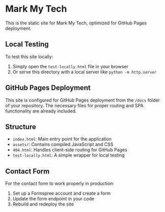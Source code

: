 # Mark My Tech

This is the static site for Mark My Tech, optimized for GitHub Pages deployment.

## Local Testing

To test this site locally:
1. Simply open the `test-locally.html` file in your browser
2. Or serve this directory with a local server like `python -m http.server`

## GitHub Pages Deployment

This site is configured for GitHub Pages deployment from the `/docs` folder of your repository.
The necessary files for proper routing and SPA functionality are already included.

## Structure

- `index.html`: Main entry point for the application
- `assets/`: Contains compiled JavaScript and CSS
- `404.html`: Handles client-side routing for GitHub Pages
- `test-locally.html`: A simple wrapper for local testing

## Contact Form

For the contact form to work properly in production:
1. Set up a Formspree account and create a form
2. Update the form endpoint in your code
3. Rebuild and redeploy the site
